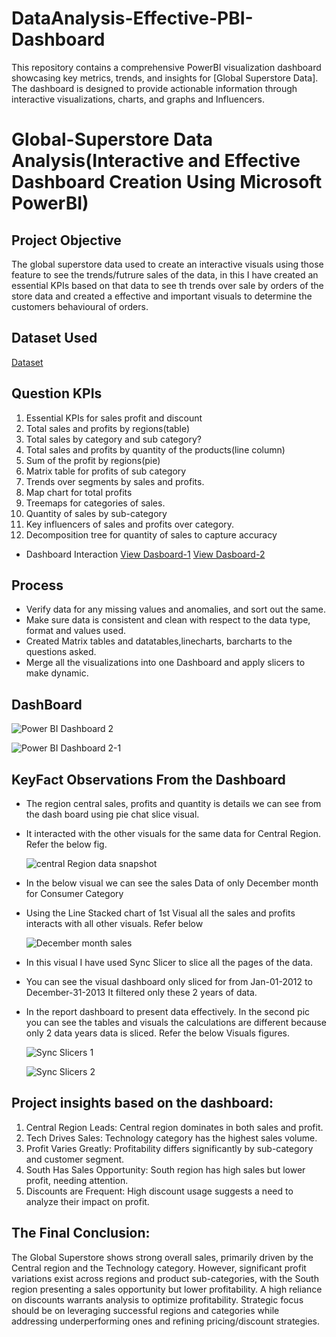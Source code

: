 # DataAnalysis-Effective-PBI-Dashboard
This repository contains a comprehensive PowerBI visualization dashboard showcasing key metrics, trends, and insights for [Global Superstore Data]. The dashboard is designed to provide actionable information through interactive visualizations, charts, and graphs and Influencers.

# Global-Superstore Data Analysis(Interactive and Effective Dashboard Creation Using Microsoft PowerBI)

## Project Objective

The global superstore data used to create an interactive visuals using those feature to see the trends/futrure sales of the data, in this I have created an essential KPIs based on that data to see th trends over sale by orders of the store data and created a effective and important visuals to determine the customers behavioural of orders.

## Dataset Used
<a href = "https://github.com/RudravaramSandeepKumar/DataAnalysis-Effective-PBI-Dashboard/blob/main/Global%20Superstore.xls">Dataset</a>

## Question KPIs
1. Essential KPIs for sales profit and discount 
2. Total sales and profits by regions(table)
3. Total sales by category and sub category?
4. Total sales and profits by quantity of the products(line column)
5. Sum of the profit by regions(pie)
6. Matrix table for profits of sub category 
7. Trends over segments by sales and profits.
8. Map chart for total profits
9. Treemaps for categories of sales.
10. Quantity of sales by sub-category
11. Key influencers of sales and profits over category.
12. Decomposition tree for quantity of sales to capture accuracy


- Dashboard Interaction
  <a href = "https://github.com/RudravaramSandeepKumar/DataAnalysis-Effective-PBI-Dashboard/blob/main/Power%20BI%20Dashboard%202%20.png">View Dasboard-1</a>
  <a href = "https://github.com/RudravaramSandeepKumar/DataAnalysis-Effective-PBI-Dashboard/blob/main/Power%20BI%20Dashboard%202-1.png">View Dasboard-2</a>

## Process
  - Verify data for any missing values and anomalies, and sort out the same.
  - Make sure data is consistent and clean with respect to the data type, format and values used.
  - Created Matrix tables and datatables,linecharts, barcharts to the questions asked.
  - Merge all the visualizations into one Dashboard and apply slicers to make dynamic.

## DashBoard

   ![Power BI Dashboard 2 ](https://github.com/user-attachments/assets/0dd2643c-4c6c-4f74-a870-b730c10c08e6)
   
   ![Power BI Dashboard 2-1](https://github.com/user-attachments/assets/7376e304-1add-4470-b459-409433a278a4)

## KeyFact Observations From the Dashboard

- The region central sales, profits and quantity is details we can see from the dash board using pie chat slice visual.
- It interacted with the other visuals for the same data for Central Region. Refer the below fig.

  ![central Region data snapshot](https://github.com/user-attachments/assets/a3019e30-5368-4e0e-a225-5087d691d850)
  

- In the below visual we can see the sales Data of only December month for Consumer Category
- Using the Line Stacked chart of 1st Visual all the sales and profits interacts with all other visuals. Refer below

  ![December month sales](https://github.com/user-attachments/assets/787e773a-42b7-4ffc-b8a6-62f4c816678c)
  

- In this visual I have used Sync Slicer to slice all the pages of the data.
- You can see the visual dashboard only sliced for from Jan-01-2012 to December-31-2013 It filtered only these 2 years of data.
- In the report dashboard to present data effectively. In the second pic you can see the tables and visuals the calculations are different because 
  only 2 data years data is sliced. Refer the below Visuals figures.

  ![Sync Slicers 1](https://github.com/user-attachments/assets/dea7484a-cb90-4857-8968-3765f79340fa)

  ![Sync Slicers 2](https://github.com/user-attachments/assets/e7ef56a3-52b5-4754-9761-aebb8728e0ec)






## Project insights based on the dashboard:
1. Central Region Leads: Central region dominates in both sales and profit.
2. Tech Drives Sales: Technology category has the highest sales volume.
3. Profit Varies Greatly: Profitability differs significantly by sub-category and customer segment.
4. South Has Sales Opportunity: South region has high sales but lower profit, needing attention.
5. Discounts are Frequent: High discount usage suggests a need to analyze their impact on profit.

## The Final Conclusion:

The Global Superstore shows strong overall sales, primarily driven by the Central region and the Technology category. However, significant profit variations exist across regions and product sub-categories, with the South region presenting a sales opportunity but lower profitability. A high reliance on discounts warrants analysis to optimize profitability. Strategic focus should be on leveraging successful regions and categories while addressing underperforming ones and refining pricing/discount strategies.


 



  
